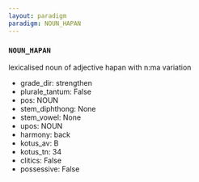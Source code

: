 ```yaml
---
layout: paradigm
paradigm: NOUN_HAPAN
---
```

### ` NOUN_HAPAN `

lexicalised noun of adjective hapan with n:ma variation
* grade_dir: strengthen
* plurale_tantum: False
* pos: NOUN
* stem_diphthong: None
* stem_vowel: None
* upos: NOUN
* harmony: back
* kotus_av: B
* kotus_tn: 34
* clitics: False
* possessive: False
